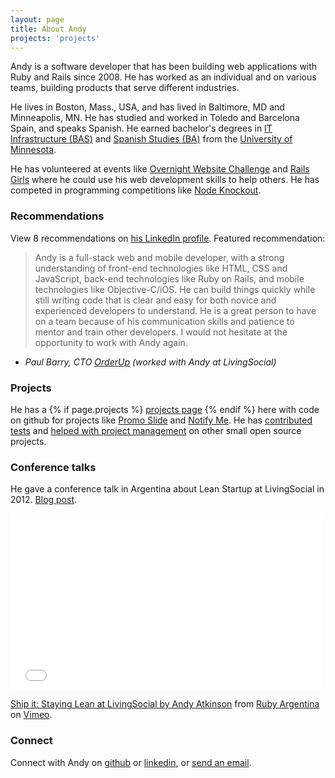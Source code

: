 ```yaml
---
layout: page
title: About Andy
projects: 'projects'
---
```


Andy is a software developer that has been building web applications with Ruby and Rails since 2008. He has worked as an individual and on various teams, building products that serve different industries.

He lives in Boston, Mass., USA, and has lived in Baltimore, MD and Minneapolis, MN. He has studied and worked in Toledo and Barcelona Spain, and speaks Spanish. He earned bachelor's degrees in [IT Infrastructure (BAS)](http://www.cce.umn.edu/BAS-IT-Infrastructure/) and [Spanish Studies (BA)](http://spanport.umn.edu/ugrad/majors.html) from the [University of Minnesota](http://www.umn.edu).

He has volunteered at events like [Overnight Website Challenge](http://overnightwebsitechallenge.com/) and [Rails Girls](http://railsgirls.com/) where he could use his web development skills to help others. He has competed in programming competitions like [Node Knockout](http://nodeknockout.com/).

### Recommendations
View 8 recommendations on [his LinkedIn profile](www.linkedin.com/in/andyatkinson/). Featured recommendation:

> Andy is a full-stack web and mobile developer, with a strong understanding of front-end technologies like HTML, CSS and JavaScript, back-end technologies like Ruby on Rails, and mobile technologies like Objective-C/iOS. He can build things quickly while still writing code that is clear and easy for both novice and experienced developers to understand. He is a great person to have on a team because of his communication skills and patience to mentor and train other developers. I would not hesitate at the opportunity to work with Andy again.

 - *Paul Barry, CTO [OrderUp](https://orderup.com/) (worked with Andy at LivingSocial)*

### Projects
He has a {% if page.projects %} <a href='{{ site.baseurl }}{{ page.projects }}'>projects page</a> {% endif %} here with code on github for projects like [Promo Slide](/projects/promoSlide) and [Notify Me](https://github.com/andyatkinson/notify-me). He has [contributed tests](https://github.com/bmuller/sexmachine/commits?author=andyatkinson) and [helped with project management](https://github.com/ejschmitt/delayed_job_web/commits?author=andyatkinson) on other small open source projects.

### Conference talks
He gave a conference talk in Argentina about Lean Startup at LivingSocial in 2012. [Blog post](/blog/2013/11/27/rubyconf-argentina-2012/).
<iframe src="//player.vimeo.com/video/57940280" width="500" height="282" frameborder="0" webkitallowfullscreen mozallowfullscreen allowfullscreen></iframe> <p><a href="http://vimeo.com/57940280">Ship it: Staying Lean at LivingSocial by Andy Atkinson</a> from <a href="http://vimeo.com/rubyargentina">Ruby Argentina</a> on <a href="https://vimeo.com">Vimeo</a>.</p>

### Connect
Connect with Andy on [github](https://github.com/andyatkinson) or [linkedin](http://www.linkedin.com/in/andyatkinson/), or <a href="mailto:andyatkinson@gmail.com">send an email</a>.
